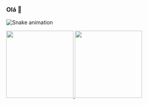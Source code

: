 ### Olá 👋


![Snake animation](https://github.com/WendelNovaees/WendelNovaes/blob/output/github-contribution-grid-snake.svg)


<!--
**WendelNovaes/WendelNovaes** is a ✨ _special_ ✨ repository because its `README.md` (this file) appears on your GitHub profile.

Here are some ideas to get you started:

- 🔭 I’m currently working on ...
- 🌱 I’m currently learning ...
- 👯 I’m looking to collaborate on ...
- 🤔 I’m looking for help with ...
- 💬 Ask me about ...
- 📫 How to reach me: ...
- 😄 Pronouns: ...
- ⚡ Fun fact: ...
-->



<div>
<a href="https://github.com/WendelNovaes">
<img loading="lazy" height="180em" src="https://github-readme-stats.vercel.app/api/top-langs/?username=WendelNovaes&layout=compact&langs_count=7&theme=dracula"/>
<img loading="lazy" height="180em" src="https://github-readme-stats.vercel.app/api?username=WendelNovaes&show_icons=true&theme=dracula&include_all_commits=true&count_private=true"/>
</div>
